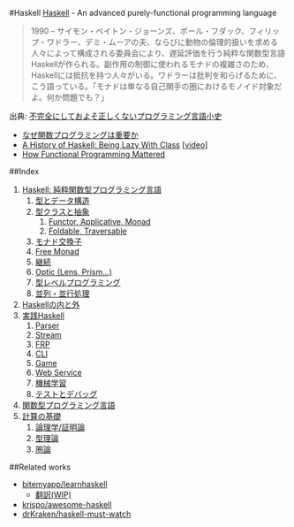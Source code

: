 #Haskell
[Haskell](https://www.haskell.org/) - An advanced purely-functional programming language

> 1990 – サイモン・ペイトン・ジョーンズ、ポール・フダック、フィリップ・ワドラー、デミ・ムーアの夫、ならびに動物の倫理的扱いを求める人々によって構成される委員会により、遅延評価を行う純粋な関数型言語Haskellが作られる。副作用の制御に使われるモナドの複雑さのため、Haskellには抵抗を持つ人々がいる。ワドラーは批判を和らげるために、こう語っている。「モナドは単なる自己関手の圏におけるモノイド対象だよ。何か問題でも？」

出典: [不完全にしておよそ正しくないプログラミング言語小史](http://www.aoky.net/articles/james_iry/brief-incomplete-and-mostly-wrong.htm)

* [なぜ関数プログラミングは重要か](http://www.sampou.org/haskell/article/whyfp.html)
* [A History of Haskell: Being Lazy With Class](http://haskell.cs.yale.edu/wp-content/uploads/2011/02/history.pdf) [[video](https://www.youtube.com/watch?v=3bjXGrycMhQ)]
* [How Functional Programming Mattered](http://nsr.oxfordjournals.org/content/early/2015/07/13/nsr.nwv042)

##Index
1. [Haskell: 純粋関数型プログラミング言語](handbook/1-0.md)
    1. [型とデータ構造](handbook/1-1.md)
    2. [型クラスと抽象](handbook/1-2.md)
        1. [Functor, Applicative, Monad](handbook/1-2-1.md)
        1. [Foldable, Traversable](handbook/1-2-2.md)
    3. [モナド交換子](handbook/1-3.md)
    4. [Free Monad](handbook/1-4.md)
    5. [継続](handbook/1-5.md)
    6. [Optic (Lens, Prism...)](handbook/1-6.md)
    7. [型レベルプログラミング](handbook/1-7.md)
    8. [並列・並行処理](handbook/1-8.md)
2. [Haskellの内と外](handbook/2-0.md)
3. [実践Haskell](handbook/3-0.md)
    1. [Parser](handbook/3-1.md)
    2. [Stream](handbook/3-2.md)
    3. [FRP](handbook/3-3.md)
    4. [CLI](handbook/3-4.md)
    5. [Game](handbook/3-5.md)
    6. [Web Service](handbook/3-6.md)
    7. [機械学習](handbook/3-7.md)
    8. [テストとデバッグ](handbook/3-8.md)
4. [関数型プログラミング言語](handbook/4-0.md)
5. [計算の基礎](handbook/5-0.md)
    1. [論理学/証明論](handbook/5-1.md)
    2. [型理論](handbook/5-2.md)
    3. [圏論](handbook/5-3.md)

##Related works
* [bitemyapp/learnhaskell](https://github.com/bitemyapp/learnhaskell)
  * [翻訳(WIP)](https://github.com/fujimura/learnhaskell/tree/japanese)
* [krispo/awesome-haskell](https://github.com/krispo/awesome-haskell)
* [drKraken/haskell-must-watch](https://github.com/drKraken/haskell-must-watch)
